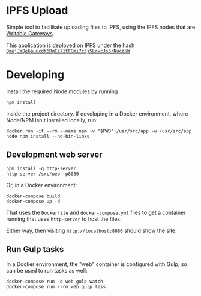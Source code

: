 # IPFS Upload
Simple tool to facilitate uploading files to IPFS, using the IPFS nodes that are [Writable Gateways](https://discuss.ipfs.io/t/writeable-http-gateways/210).

This application is deployed on IPFS under the hash [`QmejJYQe6auucdK6RqCe71tFGmi7c3jSLrvcJs5rNucz5W`](https://ipfs.io/ipfs/QmejJYQe6auucdK6RqCe71tFGmi7c3jSLrvcJs5rNucz5W/index.html)

# Developing
Install the required Node modules by running

    npm install

inside the project directory. If developing in a Docker environment, where Node/NPM isn't installed locally, run:

    docker run -it --rm --name npm -v "$PWD":/usr/src/app -w /usr/src/app node npm install --no-bin-links

## Development web server

    npm install -g http-server
    http-server /src/web -p8080

Or, in a Docker environment:

    docker-compose build
    docker-compose up -d

That uses the `Dockerfile` and `docker-compose.yml` files to get a container running that uses `http-server` to host the files.

Either way, then visiting `http://localhost:8080` should show the site.

## Run Gulp tasks
In a Docker environment, the "web" container is configured with Gulp, so can be used to run tasks as well:

    docker-compose run -d web gulp watch
    docker-compose run --rm web gulp less
